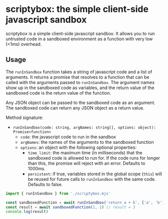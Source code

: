 # **scriptybox**: the simple client-side javascript sandbox

scriptybox is a simple client-side javascript sandbox. It allows you to run untrusted code in a sandboxed environment as a function with very low (<1ms) overhead.

## Usage

The `runInSandbox` function takes a string of javascript code and a list of arguments. It returns a promise that resolves to a function that can be called with the arguments passed to `runInSandbox`. The argument names show up in the sandboxed code as variables, and the return value of the sandboxed code is the return value of the function.

Any JSON object can be passed to the sandboxed code as an argument. The sandboxed code can return any JSON object as a return value.

Method signature:
- `runInSandbox(code: string, argNames: string[], options: object): Promise<function>`
    - `code`: the javascript code to run in the sandbox
    - `argNames`: the names of the arguments to the sandboxed function
    - `options`: an object with the following optional properties:
        - `time_limit`: the maximum time (in milliseconds) that the sandboxed code is allowed to run for. If the code runs for longer than this, the promise will reject with an error. Defaults to 1000ms.
        - `persistent`: if true, variables stored in the global scope (`this`) will be reused for future calls to `runInSandbox` with the same code. Defaults to false.

```javascript
import { runInSandbox } from './scriptybox.mjs'

const sandboxedFunction = await runInSandbox('return a + b', ['a', 'b'], { time_limit: 1000, persistent: true })
const result = await sandboxedFunction(1, 2) // result = 3
console.log(result)
```